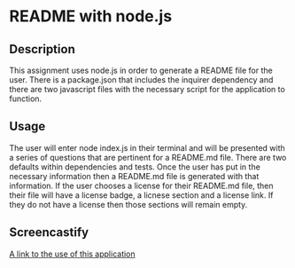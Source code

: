 # README with node.js

## Description

This assignment uses node.js in order to generate a README file for the user. There is a package.json that includes the inquirer dependency and there are two javascript files with the necessary script for the application to function. 

## Usage

The user will enter node index.js in their terminal and will be presented with a series of questions that are pertinent for a README.md file. There are two defaults within dependencies and tests. Once the user has put in the necessary information then a README.md file is generated with that information. If the user chooses a license for their README.md file, then their file will have a license badge, a licnese section and a license link. If they do not have a license then those sections will remain empty. 

## Screencastify

[A link to the use of this application](https://drive.google.com/file/d/1o0DbcFYWK6r40fRfujWm4MBtUNyKNf7U/view)